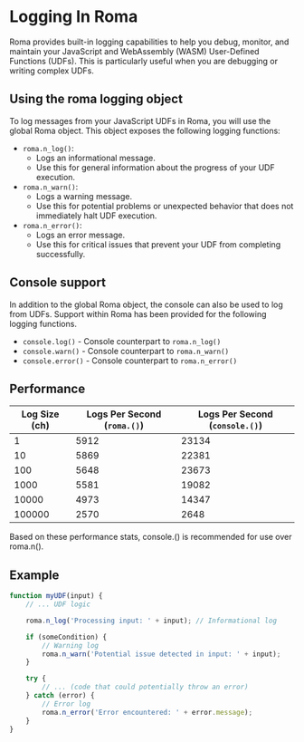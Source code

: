 # Logging In Roma

Roma provides built-in logging capabilities to help you debug, monitor, and maintain your JavaScript
and WebAssembly (WASM) User-Defined Functions (UDFs). This is particularly useful when you are
debugging or writing complex UDFs.

## Using the roma logging object

To log messages from your JavaScript UDFs in Roma, you will use the global Roma object. This object
exposes the following logging functions:

-   `roma.n_log()`:
    -   Logs an informational message.
    -   Use this for general information about the progress of your UDF execution.
-   `roma.n_warn()`:
    -   Logs a warning message.
    -   Use this for potential problems or unexpected behavior that does not immediately halt UDF
        execution.
-   `roma.n_error()`:
    -   Logs an error message.
    -   Use this for critical issues that prevent your UDF from completing successfully.

## Console support

In addition to the global Roma object, the console can also be used to log from UDFs. Support within
Roma has been provided for the following logging functions.

-   `console.log()` - Console counterpart to `roma.n_log()`
-   `console.warn()` - Console counterpart to `roma.n_warn()`
-   `console.error()` - Console counterpart to `roma.n_error()`

## Performance

| Log Size (ch) | Logs Per Second (`roma.()`) | Logs Per Second (`console.()`) |
| ------------- | --------------------------- | ------------------------------ |
| 1             | 5912                        | 23134                          |
| 10            | 5869                        | 22381                          |
| 100           | 5648                        | 23673                          |
| 1000          | 5581                        | 19082                          |
| 10000         | 4973                        | 14347                          |
| 100000        | 2570                        | 2648                           |

Based on these performance stats, console.() is recommended for use over roma.n().

## Example

```js
function myUDF(input) {
    // ... UDF logic

    roma.n_log('Processing input: ' + input); // Informational log

    if (someCondition) {
        // Warning log
        roma.n_warn('Potential issue detected in input: ' + input);
    }

    try {
        // ... (code that could potentially throw an error)
    } catch (error) {
        // Error log
        roma.n_error('Error encountered: ' + error.message);
    }
}
```
